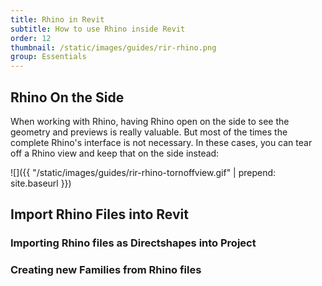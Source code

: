 ```yaml
---
title: Rhino in Revit
subtitle: How to use Rhino inside Revit
order: 12
thumbnail: /static/images/guides/rir-rhino.png
group: Essentials
---
```


## Rhino On the Side

When working with Rhino, having Rhino open on the side to see the geometry and previews is really valuable. But most of the times the complete Rhino's interface is not necessary. In these cases, you can tear off a Rhino view and keep that on the side instead:

![]({{ "/static/images/guides/rir-rhino-tornoffview.gif" | prepend: site.baseurl }})

## Import Rhino Files into Revit

### Importing Rhino files as Directshapes into Project

### Creating new Families from Rhino files